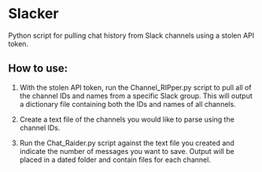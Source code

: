 # Slacker
Python script for pulling chat history from Slack channels using a stolen API token.

## How to use:
1. With the stolen API token, run the Channel_RIPper.py script to pull all of the channel IDs and names from a specific Slack group. This will output a dictionary file containing both the IDs and names of all channels.

2. Create a text file of the channels you would like to parse using the channel IDs.

3. Run the Chat_Raider.py script against the text file you created and indicate the number of messages you want to save. Output will be placed in a dated folder and contain files for each channel. 
